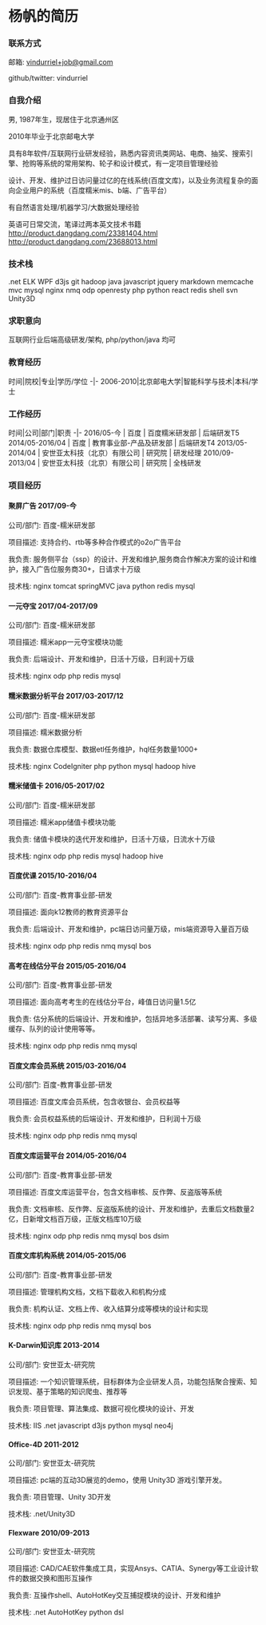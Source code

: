 # 杨帆的简历

### 联系方式
邮箱: vindurriel+job@gmail.com

github/twitter: vindurriel

### 自我介绍
男, 1987年生，现居住于北京通州区

2010年毕业于北京邮电大学

具有8年软件/互联网行业研发经验，熟悉内容资讯类网站、电商、抽奖、搜索引擎、抢购等系统的常用架构、轮子和设计模式，有一定项目管理经验

设计、开发、维护过日访问量过亿的在线系统(百度文库)，以及业务流程复杂的面向企业用户的系统（百度糯米mis、b端、广告平台）

有自然语言处理/机器学习/大数据处理经验

英语可日常交流，笔译过两本英文技术书籍 http://product.dangdang.com/23381404.html http://product.dangdang.com/23688013.html

### 技术栈

.net ELK WPF d3js git hadoop java javascript jquery markdown memcache mvc mysql nginx nmq odp openresty php python react redis shell svn Unity3D

### 求职意向
互联网行业后端高级研发/架构, php/python/java 均可

### 教育经历
时间|院校|专业|学历/学位
-|-
2006-2010|北京邮电大学|智能科学与技术|本科/学士

### 工作经历
时间|公司|部门|职责
-|-
2016/05-今 | 百度 | 百度糯米研发部 | 后端研发T5
2014/05-2016/04 | 百度 | 教育事业部-产品及研发部 | 后端研发T4
2013/05-2014/04 | 安世亚太科技（北京）有限公司 | 研究院 | 研发经理
2010/09-2013/04 | 安世亚太科技（北京）有限公司 | 研究院 | 全栈研发

### 项目经历

#### 聚屏广告 2017/09-今
公司/部门: 百度-糯米研发部

项目描述: 支持合约、rtb等多种合作模式的o2o广告平台

我负责: 服务侧平台（ssp）的设计、开发和维护,服务商合作解决方案的设计和维护，接入广告位服务商30+，日请求十万级

技术栈: nginx tomcat springMVC java python redis mysql

#### 一元夺宝 2017/04-2017/09

公司/部门: 百度-糯米研发部

项目描述: 糯米app一元夺宝模块功能

我负责: 后端设计、开发和维护，日活十万级，日利润十万级

技术栈: nginx odp php redis mysql

#### 糯米数据分析平台 2017/03-2017/12

公司/部门: 百度-糯米研发部

项目描述: 糯米数据分析

我负责: 数据仓库模型、数据etl任务维护，hql任务数量1000+

技术栈: nginx CodeIgniter php python mysql hadoop hive 

#### 糯米储值卡 2016/05-2017/02

公司/部门: 百度-糯米研发部

项目描述: 糯米app储值卡模块功能

我负责: 储值卡模块的迭代开发和维护，日活十万级，日流水十万级

技术栈: nginx odp php redis mysql hadoop hive

#### 百度优课 2015/10-2016/04

公司/部门: 百度-教育事业部-研发

项目描述: 面向k12教师的教育资源平台

我负责: 后端设计、开发和维护，pc端日访问量万级，mis端资源导入量百万级

技术栈: nginx odp php redis nmq mysql bos

#### 高考在线估分平台 2015/05-2016/04

公司/部门: 百度-教育事业部-研发

项目描述: 面向高考考生的在线估分平台，峰值日访问量1.5亿

我负责: 估分系统的后端设计、开发和维护，包括异地多活部署、读写分离、多级缓存、队列的设计使用等等。

技术栈: nginx odp php redis nmq mysql

#### 百度文库会员系统 2015/03-2016/04

公司/部门: 百度-教育事业部-研发

项目描述: 百度文库会员系统，包含收银台、会员权益等

我负责: 会员权益系统的后端设计、开发和维护，日利润十万级

技术栈: nginx odp php redis nmq mysql

#### 百度文库运营平台 2014/05-2016/04

公司/部门: 百度-教育事业部-研发

项目描述: 百度文库运营平台，包含文档审核、反作弊、反盗版等系统

我负责: 文档审核、反作弊、反盗版系统的设计、开发和维护，去重后文档数量2亿，日新增文档百万级，正版文档库10万级

技术栈: nginx odp php redis nmq mysql bos dsim

#### 百度文库机构系统 2014/05-2015/06

公司/部门: 百度-教育事业部-研发

项目描述: 管理机构文档，文档下载收入和机构分成

我负责: 机构认证、文档上传、收入结算分成等模块的设计和实现

技术栈: nginx odp php redis nmq mysql bos

#### K-Darwin知识库 2013-2014

公司/部门: 安世亚太-研究院

项目描述: 一个知识管理系统，目标群体为企业研发人员，功能包括聚合搜索、知识发现、基于策略的知识爬虫、推荐等

我负责: 项目管理、算法集成、数据可视化模块的设计、开发

技术栈: IIS .net javascript d3js python mysql neo4j

#### Office-4D 2011-2012

公司/部门: 安世亚太-研究院

项目描述: pc端的互动3D展览的demo，使用 Unity3D 游戏引擎开发。

我负责: 项目管理、Unity 3D开发

技术栈: .net/Unity3D

#### Flexware 2010/09-2013

公司/部门: 安世亚太-研究院

项目描述: CAD/CAE软件集成工具，实现Ansys、CATIA、Synergy等工业设计软件的数据交换和图形互操作

我负责: 互操作shell、AutoHotKey交互捕捉模块的设计、开发和维护

技术栈: .net AutoHotKey python dsl
